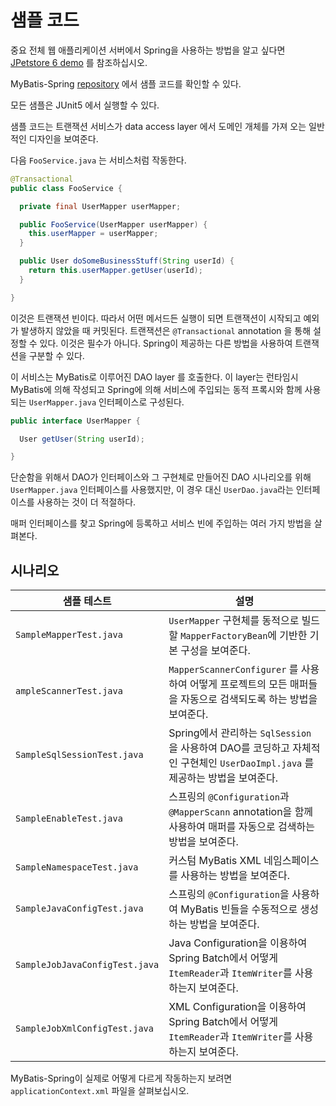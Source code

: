 <a name="샘플_코드"></a>
# 샘플 코드

<span class="label important">중요</span>
전체 웹 애플리케이션 서버에서 Spring을 사용하는 방법을 알고 싶다면 [JPetstore 6 demo](https://github.com/mybatis/jpetstore-6) 를 참조하십시오.

MyBatis-Spring [repository](https://github.com/mybatis/spring/tree/master/src/test/java/org/mybatis/spring/sample) 에서 샘플 코드를 확인할 수 있다.

모든 샘플은 JUnit5 에서 실행할 수 있다.

샘플 코드는 트랜잭션 서비스가 data access layer 에서 도메인 개체를 가져 오는 일반적인 디자인을 보여준다.

다음 `FooService.java` 는 서비스처럼 작동한다.

```java
@Transactional
public class FooService {

  private final UserMapper userMapper;

  public FooService(UserMapper userMapper) {
    this.userMapper = userMapper;
  }

  public User doSomeBusinessStuff(String userId) {
    return this.userMapper.getUser(userId);
  }

}
```

이것은 트랜잭션 빈이다. 따라서 어떤 메서드든 실행이 되면 트랜잭션이 시작되고 예외가 발생하지 않았을 때 커밋된다. 트랜잭션은 `@Transactional` annotation 을 통해 설정할 수 있다.
이것은 필수가 아니다. Spring이 제공하는 다른 방법을 사용하여 트랜잭션을 구분할 수 있다.

이 서비스는 MyBatis로 이루어진 DAO layer 를 호출한다. 이 layer는 런타임시 MyBatis에 의해 작성되고 Spring에 의해 서비스에 주입되는 동적 프록시와 함께 사용되는 `UserMapper.java` 인터페이스로 구성된다.

```java
public interface UserMapper {

  User getUser(String userId);

}
```

단순함을 위해서 DAO가 인터페이스와 그 구현체로 만들어진 DAO 시나리오를 위해 <code>UserMapper.java</code> 인터페이스를 사용했지만, 이 경우 대신 `UserDao.java`라는 인터페이스를 사용하는 것이 더 적절하다.

매퍼 인터페이스를 찾고 Spring에 등록하고 서비스 빈에 주입하는 여러 가지 방법을 살펴본다.

## 시나리오

| 샘플 테스트 | 설명 |
| --- | --- |
| `SampleMapperTest.java` | `UserMapper` 구현체를 동적으로 빌드 할 `MapperFactoryBean`에 기반한 기본 구성을 보여준다. |
| `ampleScannerTest.java` | `MapperScannerConfigurer` 를 사용하여 어떻게 프로젝트의 모든 매퍼들을 자동으로 검색되도록 하는 방법을 보여준다. |
| `SampleSqlSessionTest.java` | Spring에서 관리하는 `SqlSession`을 사용하여 DAO를 코딩하고 자체적인 구현체인 `UserDaoImpl.java` 를 제공하는 방법을 보여준다. |
| `SampleEnableTest.java` | 스프링의 `@Configuration`과 `@MapperScann` annotation을 함께 사용하여 매퍼를 자동으로 검색하는 방법을 보여준다. |
| `SampleNamespaceTest.java` | 커스텀 MyBatis XML 네임스페이스를 사용하는 방법을 보여준다. |
| `SampleJavaConfigTest.java` | 스프링의 `@Configuration`을 사용하여 MyBatis 빈들을 수동적으로 생성하는 방법을 보여준다. |
| `SampleJobJavaConfigTest.java` | Java Configuration을 이용하여 Spring Batch에서 어떻게 `ItemReader`과 `ItemWriter`를 사용하는지 보여준다. |
| `SampleJobXmlConfigTest.java` | XML Configuration을 이용하여 Spring Batch에서 어떻게 `ItemReader`과 `ItemWriter`를 사용하는지 보여준다. |

MyBatis-Spring이 실제로 어떻게 다르게 작동하는지 보려면 `applicationContext.xml` 파일을 살펴보십시오.
